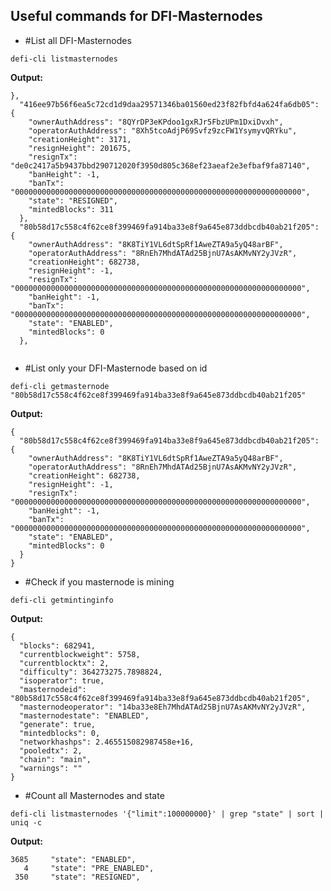 ## Useful commands for DFI-Masternodes

+ #List all DFI-Masternodes

`defi-cli listmasternodes`

**Output:**

```
},
  "416ee97b56f6ea5c72cd1d9daa29571346ba01560ed23f82fbfd4a624fa6db05": {
    "ownerAuthAddress": "8QYrDP3eKPdoo1gxRJr5FbzUPm1DxiDvxh",
    "operatorAuthAddress": "8Xh5tcoAdjP69Svfz9zcFW1YsymyvQRYku",
    "creationHeight": 3171,
    "resignHeight": 201675,
    "resignTx": "de0c2417a5b9437bbd290712020f3950d805c368ef23aeaf2e3efbaf9fa87140",
    "banHeight": -1,
    "banTx": "0000000000000000000000000000000000000000000000000000000000000000",
    "state": "RESIGNED",
    "mintedBlocks": 311
  },
  "80b58d17c558c4f62ce8f399469fa914ba33e8f9a645e873ddbcdb40ab21f205": {
    "ownerAuthAddress": "8K8TiY1VL6dtSpRf1AweZTA9a5yQ48arBF",
    "operatorAuthAddress": "8RnEh7MhdATAd25BjnU7AsAKMvNY2yJVzR",
    "creationHeight": 682738,
    "resignHeight": -1,
    "resignTx": "0000000000000000000000000000000000000000000000000000000000000000",
    "banHeight": -1,
    "banTx": "0000000000000000000000000000000000000000000000000000000000000000",
    "state": "ENABLED",
    "mintedBlocks": 0
  },


```
+ #List only your DFI-Masternode based on id
 
`defi-cli getmasternode "80b58d17c558c4f62ce8f399469fa914ba33e8f9a645e873ddbcdb40ab21f205"`

**Output:**

```
{
  "80b58d17c558c4f62ce8f399469fa914ba33e8f9a645e873ddbcdb40ab21f205": {
    "ownerAuthAddress": "8K8TiY1VL6dtSpRf1AweZTA9a5yQ48arBF",
    "operatorAuthAddress": "8RnEh7MhdATAd25BjnU7AsAKMvNY2yJVzR",
    "creationHeight": 682738,
    "resignHeight": -1,
    "resignTx": "0000000000000000000000000000000000000000000000000000000000000000",
    "banHeight": -1,
    "banTx": "0000000000000000000000000000000000000000000000000000000000000000",
    "state": "ENABLED",
    "mintedBlocks": 0
  }
}
```

+ #Check if you masternode is mining

`defi-cli getmintinginfo` 

**Output:**

```
{ 
  "blocks": 682941,
  "currentblockweight": 5758,
  "currentblocktx": 2,
  "difficulty": 364273275.7898824,
  "isoperator": true,
  "masternodeid": "80b58d17c558c4f62ce8f399469fa914ba33e8f9a645e873ddbcdb40ab21f205",
  "masternodeoperator": "14ba33e8Eh7MhdATAd25BjnU7AsAKMvNY2yJVzR",
  "masternodestate": "ENABLED",
  "generate": true,
  "mintedblocks": 0,
  "networkhashps": 2.465515082987458e+16,
  "pooledtx": 2,
  "chain": "main",
  "warnings": ""
}
```

+ #Count all Masternodes and state

`defi-cli listmasternodes '{"limit":100000000}' | grep "state" | sort | uniq -c `

**Output:**

```
3685     "state": "ENABLED",
   4     "state": "PRE_ENABLED",
 350     "state": "RESIGNED",
```


